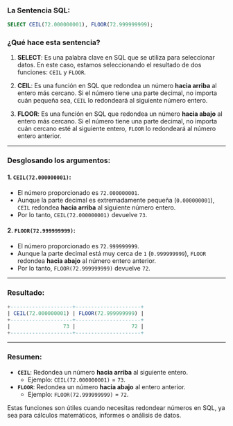 
### La Sentencia SQL:
```sql
SELECT CEIL(72.000000001), FLOOR(72.999999999);
```

### ¿Qué hace esta sentencia?

1. **SELECT**: Es una palabra clave en SQL que se utiliza para seleccionar datos. En este caso, estamos seleccionando el resultado de dos funciones: `CEIL` y `FLOOR`.

2. **CEIL**: Es una función en SQL que redondea un número **hacia arriba** al entero más cercano. Si el número tiene una parte decimal, no importa cuán pequeña sea, `CEIL` lo redondeará al siguiente número entero.

3. **FLOOR**: Es una función en SQL que redondea un número **hacia abajo** al entero más cercano. Si el número tiene una parte decimal, no importa cuán cercano esté al siguiente entero, `FLOOR` lo redondeará al número entero anterior.

---

### Desglosando los argumentos:

#### 1. `CEIL(72.000000001)`:
- El número proporcionado es `72.000000001`.
- Aunque la parte decimal es extremadamente pequeña (`0.000000001`), `CEIL` redondea **hacia arriba** al siguiente número entero.
- Por lo tanto, `CEIL(72.000000001)` devuelve `73`.

#### 2. `FLOOR(72.999999999)`:
- El número proporcionado es `72.999999999`.
- Aunque la parte decimal está muy cerca de `1` (`0.999999999`), `FLOOR` redondea **hacia abajo** al número entero anterior.
- Por lo tanto, `FLOOR(72.999999999)` devuelve `72`.

---

### Resultado:
```sql
+--------------------+---------------------+
| CEIL(72.000000001) | FLOOR(72.999999999) |
+--------------------+---------------------+
|                 73 |                  72 |
+--------------------+---------------------+
```

---

### Resumen:
- **`CEIL`**: Redondea un número **hacia arriba** al siguiente entero.
    - Ejemplo: `CEIL(72.000000001)` = `73`.
- **`FLOOR`**: Redondea un número **hacia abajo** al entero anterior.
    - Ejemplo: `FLOOR(72.999999999)` = `72`.

Estas funciones son útiles cuando necesitas redondear números en SQL, ya sea para cálculos matemáticos, informes o análisis de datos.

